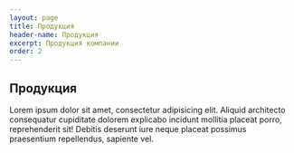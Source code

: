 ```yaml
---
layout: page
title: Продукция
header-name: Продукция
excerpt: Продукция компании
order: 2
---
```


## Продукция
<p>Lorem ipsum dolor sit amet, consectetur adipisicing elit. Aliquid architecto consequatur cupiditate dolorem explicabo incidunt mollitia placeat porro, reprehenderit sit! Debitis deserunt iure neque placeat possimus praesentium repellendus, sapiente vel.</p>